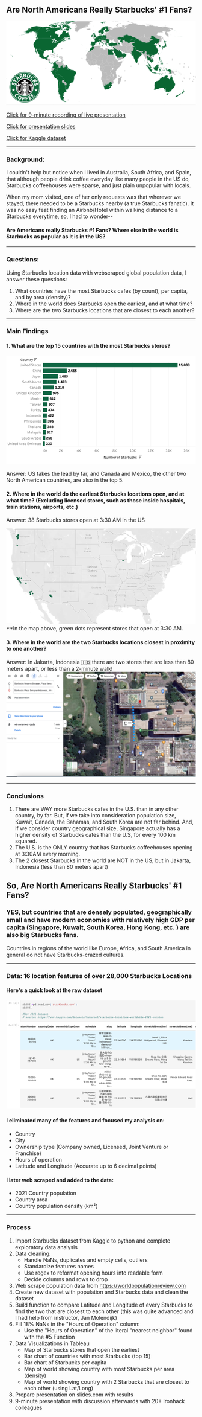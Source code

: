 ## Are North Americans Really Starbucks' #1 Fans?
![](https://github.com/hollyjanedalton/final_ironhack_project/blob/main/starbucks_map.png)

[Click for 9-minute recording of live presentation](https://ironhack.zoom.us/rec/play/z_KuzP88l79dzVBAtHaR-vPE4Xi4xUGUU-C3D948G81Z7jHR7GCBa8oip2yDNDrNwbnBrP9AWwVZ6sM9.WElypAcnuo2-6udI?startTime=1660305720000&_x_zm_rtaid=v-1r2qOaSt-VQG_GldUWIA.1660487182977.ee234b4949979eb90f4b2d2092f0085f&_x_zm_rhtaid=21)

[Click for presentation slides](https://slides.com/hollydalton/deck-5b0977/fullscreen)

[Click for Kaggle dataset](https://www.kaggle.com/datasets/kukuroo3/starbucks-locations-worldwide-2021-version)

---

### Background:
I couldn't help but notice when I lived in Australia, South Africa, and Spain, that although people drink coffee everyday like many people in the US do, Starbucks coffeehouses were sparse, and just plain unpopular with locals. 

When my mom visited, one of her only requests was that wherever we stayed, there needed to be a Starbucks nearby (a true Starbucks fanatic). It was no easy feat finding an Airbnb/Hotel within walking distance to a Starbucks everytime, so, I had to wonder-- 
#### Are Americans really Starbucks #1 Fans? Where else in the world is Starbucks as popular as it is in the US?

---

### Questions:
Using Starbucks location data with webscraped global population data, I answer these questions: 

1. What countries have the most Starbucks cafes (by count), per capita, and by area (density)?
3. Where in the world does Starbucks open the earliest, and at what time?
4. Where are the two Starbucks locations that are closest to each another?

---

### Main Findings
#### 1. What are the top 15 countries with the most Starbucks stores?
![](https://github.com/hollyjanedalton/final_ironhack_project/blob/main/starbucks_count.png)

Answer: US takes the lead by far, and Canada and Mexico, the other two North American countries, are also in the top 5. 

#### 2. Where in the world do the earliest Starbucks locations open, and at what time? (Excluding licensed stores, such as those inside hospitals, train stations, airports, etc.)

Answer: 38 Starbucks stores open at 3:30 AM in the US

![](https://github.com/hollyjanedalton/final_ironhack_project/blob/main/earliest_starbucks.png)
**In the map above, green dots represent stores that open at 3:30 AM. 

#### 3. Where in the world are the two Starbucks locations closest in proximity to one another?
Answer: In Jakarta, Indonesia 🇮🇩 there are two stores that are less than 80 meters apart, or less than a 2-minute walk! 
![](https://github.com/hollyjanedalton/final_ironhack_project/blob/main/two_closest_cafes.png)

---

### Conclusions

1. There are WAY more Starbucks cafes in the U.S. than in any other country, by far. But, if we take into consideration population size, Kuwait, Canada, the Bahamas, and South Korea are not far behind. And, if we consider country geographical size, Singapore actually has a higher density of Starbucks cafes than the U.S, for every 100 km squared.
2. The U.S. is the ONLY country that has Starbucks coffeehouses opening at 3:30AM every morning. 
3. The 2 closest Starbucks in the world are NOT in the US, but in Jakarta, Indonesia (less than 80 meters apart) 

## So, Are North Americans Really Starbucks' #1 Fans?
### YES, but countries that are densely populated, geographically small and have modern economies with relatively high GDP per capita (Singapore, Kuwait, South Korea, Hong Kong, etc. ) are also big Starbucks fans. 

Countries in regions of the world like Europe, Africa, and South America in general do not have Starbucks-crazed cultures.

---

### Data: 16 location features of over 28,000 Starbucks Locations
#### Here's a quick look at the raw dataset 
<img src="./small_data_photo.png">

#### I eliminated many of the features and focused my analysis on: 
- Country 
- City
- Ownership type (Company owned, Licensed, Joint Venture or Franchise)
- Hours of operation 
- Latitude and Longitude (Accurate up to 6 decimal points) 

#### I later web scraped and added to the data:
- 2021 Country population
- Country area
- Country population density (km²)

---

### Process
1. Import Starbucks dataset from Kaggle to python and complete exploratory data analysis
2. Data cleaning: 
      - Handle NaNs, duplicates and empty cells, outliers
      - Standardize features names
      - Use regex to reformat opening hours into readable form 
      - Decide columns and rows to drop
3. Web scrape population data from https://worldpopulationreview.com
4. Create new dataset with population and Starbucks data and clean the dataset
5. Build function to compare Latitude and Longitude of every Starbucks to find the two that are closest to each other (this was quite advanced and I had help from instructor, Jan Molendijk) 
6. Fill 18% NaNs in the "Hours of Operation" column: 
    - Use the "Hours of Operation" of the  literal "nearest neighbor" found with the #5 Function
7. Data Visualizations in Tableau
     - Map of Starbucks stores that open the earliest
     - Bar chart of countries with most Starbucks (top 15)
     - Bar chart of Starbucks per capita
     - Map of world showing country with most Starbucks per area (density)
     - Map of world showing country with 2 Starbucks that are closest to each other (using Lat/Long)
8. Prepare presentation on slides.com with results 
9. 9-minute presentation with discussion afterwards with 20+ Ironhack colleagues 
